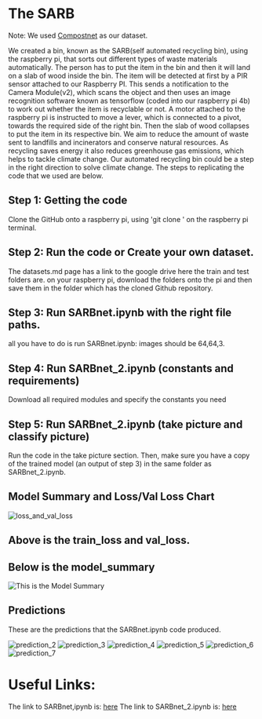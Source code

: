 # The SARB

Note: We used [Compostnet](https://github.com/sarahmfrost/compostnet) as our dataset.

We created a bin, known as the SARB(self automated recycling bin), using the raspberry pi, that sorts out different types of waste materials automatically. The person has to put the item in the bin and then it will land on a slab of wood inside the bin. The item will be detected at first by a PIR sensor attached to our Raspberry PI. This sends a notification to the Camera Module(v2), which scans the object and then uses an image recognition software known as tensorflow (coded into our raspberry pi 4b) to work out whether the item is recyclable or not. A motor attached to the raspberry pi is instructed to move a lever, which is connected to a pivot, towards the required side of the right bin. Then the slab of wood collapses to put the item in its respective bin. We aim to reduce the amount of waste sent to landfills and incinerators and conserve natural resources. As recycling saves energy it also reduces greenhouse gas emissions, which helps to tackle climate change. Our automated recycling bin could be a step in the right direction to solve climate change. The steps to replicating the code that we used are below.

## Step 1: Getting the code
Clone the GitHub onto a raspberry pi, using 'git clone ' on the raspberry pi terminal. 
## Step 2: Run the code or Create your own dataset.
The datasets.md page has a link to the google drive here the train and test folders are. on your raspberry pi, download the folders onto the pi and then save them in the folder which has the cloned Github repository.
## Step 3: Run SARBnet.ipynb with the right file paths.
all you have to do is run SARBnet.ipynb: images should be 64,64,3.
## Step 4: Run SARBnet_2.ipynb (constants and requirements)
Download all required modules and specify the constants you need
## Step 5: Run SARBnet_2.ipynb (take picture and classify picture)
Run the code in the take picture section. Then, make sure you have a copy of the trained model (an output of step 3) in the same folder as SARBnet_2.ipynb.




## Model Summary and Loss/Val Loss Chart

![loss_and_val_loss](https://user-images.githubusercontent.com/74100481/116826085-220c4c80-ab8a-11eb-853d-097272bc223f.jpg)
## Above is the train_loss and val_loss.

## Below is the model_summary

![This is the Model Summary](https://user-images.githubusercontent.com/74100481/116826087-246ea680-ab8a-11eb-943f-5180637ec508.png)

## Predictions

These are the predictions that the SARBnet.ipynb code produced.

![prediction_2](https://user-images.githubusercontent.com/74100481/116826495-25a0d300-ab8c-11eb-803f-fc8ee54d0c5f.png)
![prediction_3](https://user-images.githubusercontent.com/74100481/116826498-28032d00-ab8c-11eb-838e-f09cc4422ce1.png)
![prediction_4](https://user-images.githubusercontent.com/74100481/116826503-2c2f4a80-ab8c-11eb-82be-60c275c25e6a.png)
![prediction_5](https://user-images.githubusercontent.com/74100481/116826506-2e91a480-ab8c-11eb-8e4c-08384b2e6a2a.png)
![prediction_6](https://user-images.githubusercontent.com/74100481/116826511-30f3fe80-ab8c-11eb-8619-8e595916907e.png)
![prediction_7](https://user-images.githubusercontent.com/74100481/116826513-32bdc200-ab8c-11eb-9c2c-e45699588272.png)


# Useful Links:

The link to SARBnet,ipynb is: [here](https://colab.research.google.com/drive/12FXVMgZL7BkdDpsMrkfoTFxgxIgPeXEP?usp=sharing)
The link to SARBnet_2.ipynb is: [here](https://colab.research.google.com/drive/1u298qfyLcxOH-WOe-d2AnkRe1HuRtjk3?usp=sharing)
